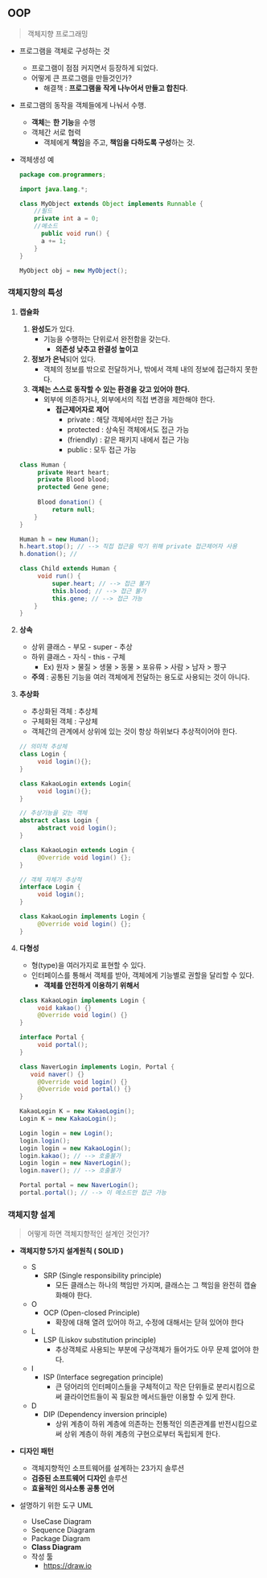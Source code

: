 ## OOP

> 객체지향 프로그래밍

- 프로그램을 객체로 구성하는 것

  - 프로그램이 점점 커지면서 등장하게 되었다.
  - 어떻게 큰 프로그램을 만들것인가?
    - 해결책 : **프로그램을 작게 나누어서 만들고 합친다**.

- 프로그램의 동작을 객체들에게 나눠서 수행.

  - **객체**는 **한 기능**을 수행
  - 객체간 서로 협력
    - 객체에게 **책임**을 주고, **책임을 다하도록 구성**하는 것.

- 객체생성 예

  ```java
  package com.programmers;
  
  import java.lang.*;
  
  class MyObject extends Object implements Runnable {
      //필드
      private int a = 0;
  	  //메소드
    	public void run() {
        a += 1;
      }
  }
  
  MyObject obj = new MyObject();
  ```

  

### 객체지향의 특성

1. **캡슐화**

   1. **완성도**가 있다.
      - 기능을 수행하는 단위로서 완전함을 갖는다.
        - **의존성 낮추고 완결성 높이고**
   2. **정보가 은닉**되어 있다.
      - 객체의 정보를 밖으로 전달하거나, 밖에서 객체 내의 정보에 접근하지 못한다.
   3. **객체는 스스로 동작할 수 있는 환경을 갖고 있어야 한다.**
      - 외부에 의존하거나, 외부에서의 직접 변경을 제한해야 한다. 
        - **접근제어자로 제어**
          - private : 해당 객체에서만 접근 가능
          - protected : 상속된 객체에서도 접근 가능
          - (friendly) : 같은 패키지 내에서 접근 가능
          - public : 모두 접근 가능

   ```java
   class Human {
     	private Heart heart;
     	private Blood blood;
     	protected Gene gene;
     
     	Blood donation() {
         	return null;
       }
   }
   
   Human h = new Human();
   h.heart.stop(); // --> 직접 접근을 막기 위해 private 접근제어자 사용
   h.donation(); // 
   
   class Child extends Human {
     	void run() {
         	super.heart; // --> 접근 불가
         	this.blood; // --> 접근 불가
         	this.gene; // --> 접근 가능
       }
   }
   ```

2. **상속**

   - 상위 클래스 - 부모 - super - 추상
   - 하위 클래스 - 자식 - this - 구체
     - Ex) 원자 > 물질 > 생물 > 동물 > 포유류 > 사람 > 남자 > 짱구
   - **주의** : 공통된 기능을 여러 객체에게 전달하는 용도로 사용되는 것이 아니다.

3. **추상화**

   - 추상화된 객체 : 추상체
   - 구체화된 객체 : 구상체
   - 객체간의 관계에서 상위에 있는 것이 항상 하위보다 추상적이어야 한다.

   ```java
   // 의미적 추상체
   class Login {
     	void login(){};
   }
   
   class KakaoLogin extends Login{
     	void login(){};
   }
   ```

   ```java
   // 추상기능을 갖는 객체
   abstract class Login {
     	abstract void login();
   }
   
   class KakaoLogin extends Login {
     	@Override void login() {};
   }
   ```

   ```java
   // 객체 자체가 추상적
   interface Login {
   		void login();
   }
   
   class KakaoLogin implements Login {
     	@Override void login() {};
   }
   ```

4. **다형성**

   - 형(type)을 여러가지로 표현할 수 있다.
   - 인터페이스를 통해서 객체를 받아, 객체에게 기능별로 권할을 달리할 수 있다.
     - **객체를 안전하게 이용하기 위해서**

   ```java
   class KakaoLogin implements Login {
     	void kakao() {}
   		@Override void login() {}
   }
   
   interface Portal {
     	void portal();
   }
   
   class NaverLogin implements Login, Portal {
   	  void naver() {}
   		@Override void login() {}
     	@Override void portal() {}
   }
   
   KakaoLogin K = new KakaoLogin();
   Login K = new KakaoLogin();
   ```

   ```java
   Login login = new Login();
   login.login();
   Login login = new KakaoLogin();
   login.kakao(); // --> 호출불가
   Login login = new NaverLogin();
   login.naver(); // --> 호출불가
   
   Portal portal = new NaverLogin();
   portal.portal(); // --> 이 메소드만 접근 가능
   ```

   

### 객체지향 설계

>  어떻게 하면 객체지향적인 설계인 것인가?

- **객체지향 5가지 설계원칙 ( SOLID )**
  - S
    - SRP (Single responsibility principle)
      - 모든 클래스는 하나의 책임만 가지며, 클래스는 그 책임을 완전히 캡슐화해야 한다.
  - O
    - OCP (Open-closed Principle)
      - 확장에 대해 열려 있어야 하고, 수정에 대해서는 닫혀 있어야 한다
  - L
    - LSP (Liskov substitution principle)
      - 추상객체로 사용되는 부분에 구상객체가 들어가도 아무 문제 없어야 한다.
  - I
    - ISP (Interface segregation principle)
      - 큰 덩어리의 인터페이스들을 구체적이고 작은 단위들로 분리시킴으로써 클라이언트들이 꼭 필요한 메서드들만 이용할 수 있게 한다.
  - D
    - DIP (Dependency inversion principle)
      - 상위 계층이 하위 계층에 의존하는 전통적인 의존관계를 반전시킴으로써 상위 계층이 하위 계층의 구현으로부터 독립되게 한다.
- **디자인 패턴**
  - 객체지향적인 소프트웨어를 설계하는 23가지 솔루션
  - **검증된 소프트웨어 디자인** 솔루션
  - **효율적인 의사소통 공통 언어**

- 설명하기 위한 도구 UML
  - UseCase Diagram
  - Sequence Diagram
  - Package Diagram
  - **Class Diagram**
  - 작성 툴
    - https://draw.io